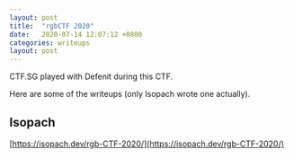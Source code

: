 ```yaml
---
layout: post
title:  "rgbCTF 2020"
date:   2020-07-14 12:07:12 +0800
categories: writeups
layout: post
---
```

CTF.SG played with Defenit during this CTF. 

Here are some of the writeups (only Isopach wrote one actually).
<!--more-->

## Isopach
[https://isopach.dev/rgb-CTF-2020/](https://isopach.dev/rgb-CTF-2020/)
